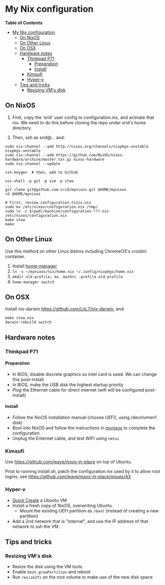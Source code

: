 # My Nix configuration

<!-- markdown-toc start - Don't edit this section. Run M-x markdown-toc-refresh-toc -->
**Table of Contents**

- [My Nix configuration](#my-nix-configuration)
    - [On NixOS](#on-nixos)
    - [On Other Linux](#on-other-linux)
    - [On OSX](#on-osx)
    - [Hardware notes](#hardware-notes)
        - [Thinkpad P71](#thinkpad-p71)
            - [Preparation](#preparation)
            - [Install](#install)
        - [Kimsufi](#kimsufi)
        - [Hyper-v](#hyper-v)
    - [Tips and tricks](#tips-and-tricks)
        - [Resizing VM's disk](#resizing-vms-disk)

<!-- markdown-toc end -->

## On NixOS

1. First, copy the 'srid' user config to configuration.nix, and activate that nix. We need to do 
   this before cloning the repo under srid's home directory. 

1. Then, ssh as srid@... and:

```
sudo nix-channel --add http://nixos.org/channels/nixpkgs-unstable nixpkgs-unstable
sudo nix-channel --add https://github.com/NixOS/nixos-hardware/archive/master.tar.gz nixos-hardware
sudo nix-channel --update

ssh-keygen  # then, add to Github

nix-shell -p git -p vim -p stow
...
git clone git@github.com:srid/mynixos.git $HOME/mynixos
cd $HOME/mynixos 

# First, review configuration-tinix.nix
sudo mv /etc/nixos/configuration.nix /tmp/
sudo ln -s $(pwd)/machine/configuration-???.nix /etc/nixos/configuration.nix
make stow
make
```

## On Other Linux

Use this method on other Linux distros including ChromeOS's crostini container.

1. Install [home-manager](https://github.com/rycee/home-manager)
1. `ln -s ~/mynixos/nix/home.nix ~/.config/nixpkgs/home.nix`
1. `mkdir old-profile; mv .bashrc .profile old-profile`
1. `home-manager switch`

## On OSX

Install nix-darwin https://github.com/LnL7/nix-darwin, and:

```
make stow_osx
darwin-rebuild switch
```

## Hardware notes

### Thinkpad P71

#### Preparation
- In BIOS, disable discrete graphics so intel card is used. We can change this post-install.
- In BIOS, make the USB disk the highest startup priority
- Plug the Ethernet cable for direct internet (wifi will be configured post-install)

#### Install
- Follow the NixOS installation manual (choose UEFI), using /dev/nvmen1 disk)
- Boot into NixOS and follow the instructions in [mynixos](https://github.com/srid/mynixos) to complete the configuration.
- Unplug the Enternet cable, and test WIFI using `nmtui`

### Kimsufi

Use https://github.com/jeaye/nixos-in-place on top of Ubuntu.

Priot to running install.sh, patch the configuration.nix used by it to allow root logins; see https://github.com/jeaye/nixos-in-place/issues/43

### Hyper-v

- [Quick Create](https://blogs.windows.com/buildingapps/2018/09/17/run-ubuntu-virtual-machines-made-even-easier-with-hyper-v-quick-create/) a Ubuntu VM
- Install a fresh copy of NixOS, overwriting Ubuntu.
  - Mount the existing UEFI partition as `/boot` (instead of creating a new partition)
- Add a 2nd network that is "internal", and use the IP address of that network to ssh the VM.

## Tips and tricks

### Resizing VM's disk

- Resize the disk using the VM tools
- Enable `boot.growPartition` and reboot
- Run `resize2fs` on the root volume to make use of the new disk space
